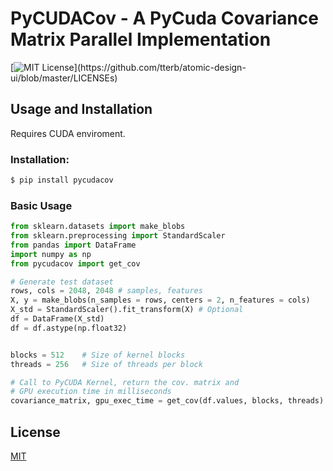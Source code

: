 # PyCUDACov - A PyCuda Covariance Matrix Parallel Implementation

[![MIT License](https://img.shields.io/apm/l/atomic-design-ui.svg?)](https://github.com/tterb/atomic-design-ui/blob/master/LICENSEs)

## Usage and Installation

Requires CUDA enviroment.

### Installation:

```sh
$ pip install pycudacov
```

### Basic Usage

```python
from sklearn.datasets import make_blobs
from sklearn.preprocessing import StandardScaler
from pandas import DataFrame
import numpy as np
from pycudacov import get_cov

# Generate test dataset
rows, cols = 2048, 2048 # samples, features
X, y = make_blobs(n_samples = rows, centers = 2, n_features = cols)
X_std = StandardScaler().fit_transform(X) # Optional
df = DataFrame(X_std)
df = df.astype(np.float32)


blocks = 512	# Size of kernel blocks
threads = 256	# Size of threads per block

# Call to PyCUDA Kernel, return the cov. matrix and
# GPU execution time in milliseconds
covariance_matrix, gpu_exec_time = get_cov(df.values, blocks, threads)

```

## License

[MIT](https://choosealicense.com/licenses/mit/)
